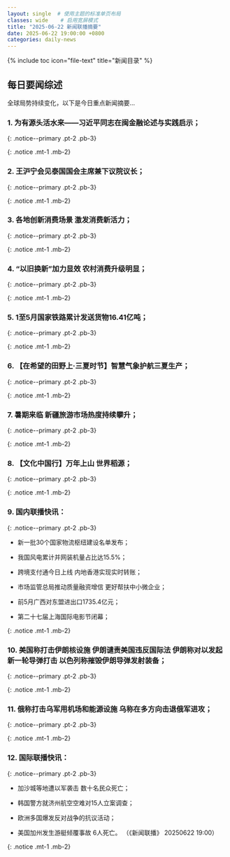 ```yaml
---
layout: single  # 使用主题的标准单页布局
classes: wide    # 启用宽屏模式
title: "2025-06-22 新闻联播摘要"
date: 2025-06-22 19:00:00 +0800
categories: daily-news
---
```


{% include toc icon="file-text" title="新闻目录" %}
   
## 每日要闻综述

全球局势持续变化，以下是今日重点新闻摘要...

### 1. 为有源头活水来——习近平同志在闽金融论述与实践启示； 

{: .notice--primary .pt-2 .pb-3}

{: .notice .mt-1 .mb-2}

### 2. 王沪宁会见泰国国会主席兼下议院议长； 

{: .notice--primary .pt-2 .pb-3}

{: .notice .mt-1 .mb-2}

### 3. 各地创新消费场景 激发消费新活力； 

{: .notice--primary .pt-2 .pb-3}

{: .notice .mt-1 .mb-2}

### 4. “以旧换新”加力显效 农村消费升级明显； 

{: .notice--primary .pt-2 .pb-3}

{: .notice .mt-1 .mb-2}

### 5. 1至5月国家铁路累计发送货物16.41亿吨； 

{: .notice--primary .pt-2 .pb-3}

{: .notice .mt-1 .mb-2}

### 6. 【在希望的田野上·三夏时节】智慧气象护航三夏生产； 

{: .notice--primary .pt-2 .pb-3}

{: .notice .mt-1 .mb-2}

### 7. 暑期来临 新疆旅游市场热度持续攀升； 

{: .notice--primary .pt-2 .pb-3}

{: .notice .mt-1 .mb-2}

### 8. 【文化中国行】万年上山 世界稻源； 

{: .notice--primary .pt-2 .pb-3}

{: .notice .mt-1 .mb-2}

### 9. 国内联播快讯： 

{: .notice--primary .pt-2 .pb-3}

- 新一批30个国家物流枢纽建设名单发布；

- 我国风电累计并网装机量占比达15.5%；

- 跨境支付通今日上线 内地香港实现实时转账；

- 市场监管总局推动质量融资增信 更好帮扶中小微企业；

- 前5月广西对东盟进出口1735.4亿元；

- 第二十七届上海国际电影节闭幕；

{: .notice .mt-1 .mb-2}

### 10. 美国称打击伊朗核设施 伊朗谴责美国违反国际法 伊朗称对以发起新一轮导弹打击 以色列称摧毁伊朗导弹发射装备； 

{: .notice--primary .pt-2 .pb-3}

{: .notice .mt-1 .mb-2}

### 11. 俄称打击乌军用机场和能源设施 乌称在多方向击退俄军进攻； 

{: .notice--primary .pt-2 .pb-3}

{: .notice .mt-1 .mb-2}

### 12. 国际联播快讯： 

{: .notice--primary .pt-2 .pb-3}

- 加沙城等地遭以军袭击 数十名民众死亡；

- 韩国警方就济州航空空难对15人立案调查；

- 欧洲多国爆发反对战争的抗议活动；

- 美国加州发生游艇倾覆事故 6人死亡。 （《新闻联播》 20250622 19:00）

{: .notice .mt-1 .mb-2}